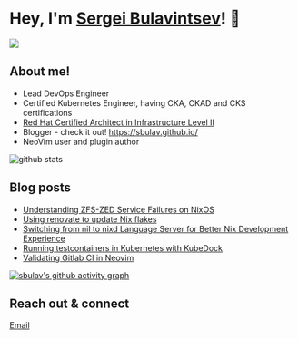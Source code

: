 # Hey, I'm <a href="https://www.linkedin.com/in/sergei-bulavintsev-3001ba45/" target="_blank">Sergei Bulavintsev</a>! 👋

<a href= "https://www.linkedin.com/in/sergei-bulavintsev-3001ba45/"><img src="https://img.icons8.com/nolan/50/linkedin.png"/></a>

## About me!

* Lead DevOps Engineer
* Certified Kubernetes Engineer, having CKA, CKAD and CKS certifications
* <a href="https://rhtapps.redhat.com/verify?certId=160-186-458">Red Hat Certified Architect in Infrastructure Level II</a>
* Blogger - check it out! <a href="https://sbulav.github.com/">https://sbulav.github.io/</a>
* NeoVim user and plugin author

<img src="https://github-readme-stats.vercel.app/api/?username=sbulav&show_icons=true&count_private=true&title_color=fffffff&icon_color=000000&text_color=000000" alt="github stats"/>

## Blog posts
<!-- BLOG-POST-LIST:START -->
- [Understanding ZFS-ZED Service Failures on NixOS](https://sbulav.github.io/nix/understanding-zfs-zed-failures-nixos/)
- [Using renovate to update Nix flakes](https://sbulav.github.io/nix/renovate-update-nix-flake/)
- [Switching from nil to nixd Language Server for Better Nix Development Experience](https://sbulav.github.io/vim/neovim-setting-up-nixd/)
- [Running testcontainers in Kubernetes with KubeDock](https://sbulav.github.io/kubernetes/running-testcontainers-in-kubernetes/)
- [Validating Gitlab CI in Neovim](https://sbulav.github.io/vim/neovim-validating-gitlab-ci/)
<!-- BLOG-POST-LIST:END -->

[![sbulav's github activity graph](https://activity-graph.herokuapp.com/graph?username=sbulav&bg_color=000000&color=932092&line=932092&point=932092&area=true&hide_border=true)](https://github.com/sbulav?tab=repositories)


## Reach out & connect

[Email](mailto:bulavintsev.sergey@gmail.com)
